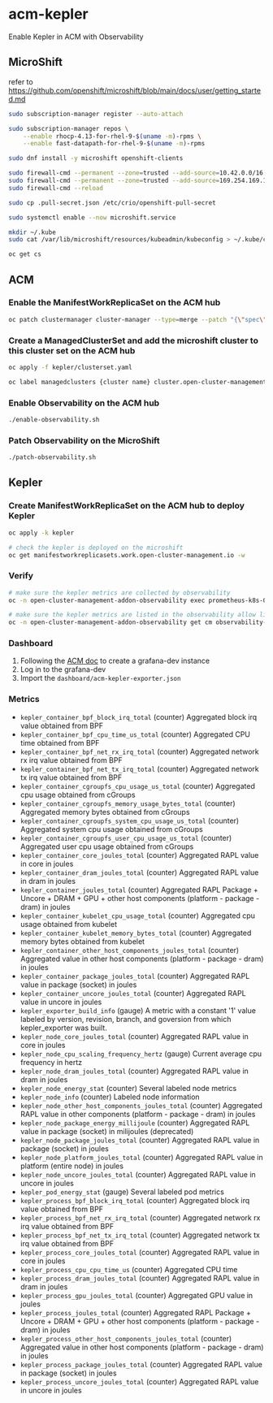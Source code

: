 # acm-kepler

Enable Kepler in ACM with Observability

## MicroShift

refer to https://github.com/openshift/microshift/blob/main/docs/user/getting_started.md

```sh
sudo subscription-manager register --auto-attach

sudo subscription-manager repos \
    --enable rhocp-4.13-for-rhel-9-$(uname -m)-rpms \
    --enable fast-datapath-for-rhel-9-$(uname -m)-rpms

sudo dnf install -y microshift openshift-clients

sudo firewall-cmd --permanent --zone=trusted --add-source=10.42.0.0/16
sudo firewall-cmd --permanent --zone=trusted --add-source=169.254.169.1
sudo firewall-cmd --reload

sudo cp .pull-secret.json /etc/crio/openshift-pull-secret

sudo systemctl enable --now microshift.service

mkdir ~/.kube
sudo cat /var/lib/microshift/resources/kubeadmin/kubeconfig > ~/.kube/config

oc get cs
```

## ACM

### Enable the ManifestWorkReplicaSet on the ACM hub

```sh
oc patch clustermanager cluster-manager --type=merge --patch "{\"spec\":{\"workConfiguration\":{\"featureGates\":[{\"feature\":\"ManifestWorkReplicaSet\",\"mode\":\"Enable\"}]}}}"
```

### Create a ManagedClusterSet and add the microshift cluster to this cluster set on the ACM hub

```sh
oc apply -f kepler/clusterset.yaml

oc label managedclusters {cluster name} cluster.open-cluster-management.io/clusterset=microshift --overwrite
```

### Enable Observability on the ACM hub

```sh
./enable-observability.sh
```

### Patch Observability on the MicroShift

```sh
./patch-observability.sh
```

## Kepler

### Create ManifestWorkReplicaSet on the ACM hub to deploy Kepler

```sh
oc apply -k kepler

# check the kepler is deployed on the microshift
oc get manifestworkreplicasets.work.open-cluster-management.io -w
```

### Verify

```sh
# make sure the kepler metrics are collected by observability
oc -n open-cluster-management-addon-observability exec prometheus-k8s-0 -- curl -v "http://127.0.0.1:9090/api/v1/query?query=kepler_container_package_joules_total"

# make sure the kepler metrics are listed in the observability allow list
oc -n open-cluster-management-addon-observability get cm observability-metrics-allowlist -oyaml
```

### Dashboard

1. Following the [ACM doc](https://access.redhat.com/documentation/en-us/red_hat_advanced_cluster_management_for_kubernetes/2.8/html/observability/using-grafana-dashboards#setting-up-the-grafana-developer-instance) to create a grafana-dev instance
2. Log in to the grafana-dev
3. Import the `dashboard/acm-kepler-exporter.json`

### Metrics

- `kepler_container_bpf_block_irq_total` (counter) Aggregated block irq value obtained from BPF
- `kepler_container_bpf_cpu_time_us_total` (counter) Aggregated CPU time obtained from BPF
- `kepler_container_bpf_net_rx_irq_total` (counter) Aggregated network rx irq value obtained from BPF
- `kepler_container_bpf_net_tx_irq_total` (counter) Aggregated network tx irq value obtained from BPF
- `kepler_container_cgroupfs_cpu_usage_us_total` (counter) Aggregated cpu usage obtained from cGroups
- `kepler_container_cgroupfs_memory_usage_bytes_total` (counter) Aggregated memory bytes obtained from cGroups
- `kepler_container_cgroupfs_system_cpu_usage_us_total` (counter) Aggregated system cpu usage obtained from cGroups
- `kepler_container_cgroupfs_user_cpu_usage_us_total` (counter) Aggregated user cpu usage obtained from cGroups
- `kepler_container_core_joules_total` (counter) Aggregated RAPL value in core in joules
- `kepler_container_dram_joules_total` (counter) Aggregated RAPL value in dram in joules
- `kepler_container_joules_total` (counter) Aggregated RAPL Package + Uncore + DRAM + GPU + other host components (platform - package - dram) in joules
- `kepler_container_kubelet_cpu_usage_total` (counter) Aggregated cpu usage obtained from kubelet
- `kepler_container_kubelet_memory_bytes_total` (counter) Aggregated memory bytes obtained from kubelet
- `kepler_container_other_host_components_joules_total` (counter) Aggregated value in other host components (platform - package - dram) in joules
- `kepler_container_package_joules_total` (counter) Aggregated RAPL value in package (socket) in joules
- `kepler_container_uncore_joules_total` (counter) Aggregated RAPL value in uncore in joules
- `kepler_exporter_build_info` (gauge) A metric with a constant '1' value labeled by version, revision, branch, and goversion from which kepler_exporter was built.
- `kepler_node_core_joules_total` (counter) Aggregated RAPL value in core in joules
- `kepler_node_cpu_scaling_frequency_hertz` (gauge) Current average cpu frequency in hertz
- `kepler_node_dram_joules_total` (counter) Aggregated RAPL value in dram in joules
- `kepler_node_energy_stat` (counter) Several labeled node metrics
- `kepler_node_info` (counter) Labeled node information
- `kepler_node_other_host_components_joules_total` (counter) Aggregated RAPL value in other components (platform - package - dram) in joules
- `kepler_node_package_energy_millijoule` (counter) Aggregated RAPL value in package (socket) in milijoules (deprecated)
- `kepler_node_package_joules_total` (counter) Aggregated RAPL value in package (socket) in joules
- `kepler_node_platform_joules_total` (counter) Aggregated RAPL value in platform (entire node) in joules
- `kepler_node_uncore_joules_total` (counter) Aggregated RAPL value in uncore in joules
- `kepler_pod_energy_stat` (gauge) Several labeled pod metrics
- `kepler_process_bpf_block_irq_total` (counter) Aggregated block irq value obtained from BPF
- `kepler_process_bpf_net_rx_irq_total` (counter) Aggregated network rx irq value obtained from BPF
- `kepler_process_bpf_net_tx_irq_total` (counter) Aggregated network tx irq value obtained from BPF
- `kepler_process_core_joules_total` (counter) Aggregated RAPL value in core in joules
- `kepler_process_cpu_cpu_time_us` (counter) Aggregated CPU time
- `kepler_process_dram_joules_total` (counter) Aggregated RAPL value in dram in joules
- `kepler_process_gpu_joules_total` (counter) Aggregated GPU value in joules
- `kepler_process_joules_total` (counter) Aggregated RAPL Package + Uncore + DRAM + GPU + other host components (platform - package - dram) in joules
- `kepler_process_other_host_components_joules_total` (counter) Aggregated value in other host components (platform - package - dram) in joules
- `kepler_process_package_joules_total` (counter) Aggregated RAPL value in package (socket) in joules
- `kepler_process_uncore_joules_total` (counter) Aggregated RAPL value in uncore in joules
